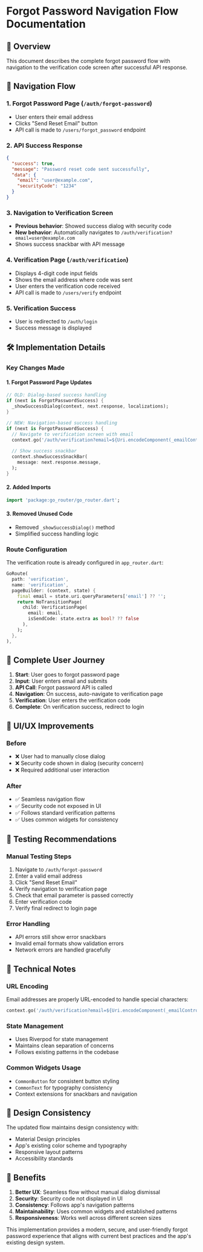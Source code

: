 # Forgot Password Navigation Flow Documentation

## 🎯 Overview
This document describes the complete forgot password flow with navigation to the verification code screen after successful API response.

## 🔗 Navigation Flow

### 1. **Forgot Password Page** (`/auth/forgot-password`)
- User enters their email address
- Clicks "Send Reset Email" button
- API call is made to `/users/forgot_password` endpoint

### 2. **API Success Response**
```json
{
  "success": true,
  "message": "Password reset code sent successfully",
  "data": {
    "email": "user@example.com",
    "securityCode": "1234"
  }
}
```

### 3. **Navigation to Verification Screen**
- **Previous behavior**: Showed success dialog with security code
- **New behavior**: Automatically navigates to `/auth/verification?email=user@example.com`
- Shows success snackbar with API message

### 4. **Verification Page** (`/auth/verification`)
- Displays 4-digit code input fields
- Shows the email address where code was sent
- User enters the verification code received
- API call is made to `/users/verify` endpoint

### 5. **Verification Success**
- User is redirected to `/auth/login`
- Success message is displayed

## 🛠️ Implementation Details

### **Key Changes Made**

#### 1. **Forgot Password Page Updates**
```dart
// OLD: Dialog-based success handling
if (next is ForgotPasswordSuccess) {
  _showSuccessDialog(context, next.response, localizations);
}

// NEW: Navigation-based success handling
if (next is ForgotPasswordSuccess) {
  // Navigate to verification screen with email
  context.go('/auth/verification?email=${Uri.encodeComponent(_emailController.text.trim())}');
  
  // Show success snackbar
  context.showSuccessSnackBar(
    message: next.response.message,
  );
}
```

#### 2. **Added Imports**
```dart
import 'package:go_router/go_router.dart';
```

#### 3. **Removed Unused Code**
- Removed `_showSuccessDialog()` method
- Simplified success handling logic

### **Route Configuration**
The verification route is already configured in `app_router.dart`:
```dart
GoRoute(
  path: 'verification',
  name: 'verification',
  pageBuilder: (context, state) {
    final email = state.uri.queryParameters['email'] ?? '';
    return NoTransitionPage(
      child: VerificationPage(
        email: email,
        isSendCode: state.extra as bool? ?? false
      ),
    );
  },
),
```

## 🔄 Complete User Journey

1. **Start**: User goes to forgot password page
2. **Input**: User enters email and submits
3. **API Call**: Forgot password API is called
4. **Navigation**: On success, auto-navigate to verification page
5. **Verification**: User enters the verification code
6. **Complete**: On verification success, redirect to login

## 📱 UI/UX Improvements

### **Before**
- ❌ User had to manually close dialog
- ❌ Security code shown in dialog (security concern)
- ❌ Required additional user interaction

### **After**
- ✅ Seamless navigation flow
- ✅ Security code not exposed in UI
- ✅ Follows standard verification patterns
- ✅ Uses common widgets for consistency

## 🧪 Testing Recommendations

### **Manual Testing Steps**
1. Navigate to `/auth/forgot-password`
2. Enter a valid email address
3. Click "Send Reset Email"
4. Verify navigation to verification page
5. Check that email parameter is passed correctly
6. Enter verification code
7. Verify final redirect to login page

### **Error Handling**
- API errors still show error snackbars
- Invalid email formats show validation errors
- Network errors are handled gracefully

## 🔧 Technical Notes

### **URL Encoding**
Email addresses are properly URL-encoded to handle special characters:
```dart
context.go('/auth/verification?email=${Uri.encodeComponent(_emailController.text.trim())}');
```

### **State Management**
- Uses Riverpod for state management
- Maintains clean separation of concerns
- Follows existing patterns in the codebase

### **Common Widgets Usage**
- `CommonButton` for consistent button styling
- `CommonText` for typography consistency
- Context extensions for snackbars and navigation

## 🎨 Design Consistency

The updated flow maintains design consistency with:
- Material Design principles
- App's existing color scheme and typography
- Responsive layout patterns
- Accessibility standards

## 🚀 Benefits

1. **Better UX**: Seamless flow without manual dialog dismissal
2. **Security**: Security code not displayed in UI
3. **Consistency**: Follows app's navigation patterns
4. **Maintainability**: Uses common widgets and established patterns
5. **Responsiveness**: Works well across different screen sizes

This implementation provides a modern, secure, and user-friendly forgot password experience that aligns with current best practices and the app's existing design system.
